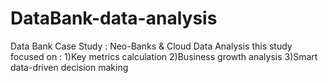 # DataBank-data-analysis
Data Bank Case Study : Neo-Banks &amp; Cloud Data Analysis
this study focused on :
  1)Key metrics calculation
  2)Business growth analysis
  3)Smart data-driven decision making
